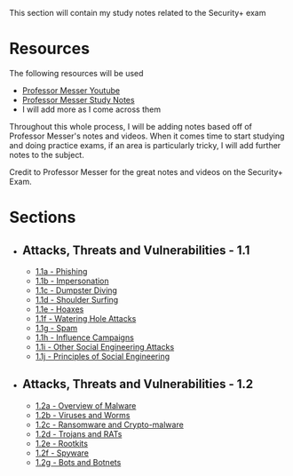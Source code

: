 This section will contain my study notes related to the Security+ exam

# Resources

The following resources will be used
- [Professor Messer Youtube](https://www.youtube.com/playlist?list=PLG49S3nxzAnkL2ulFS3132mOVKuzzBxA8)
- [Professor Messer Study Notes](https://www.professormesser.com/security-plus/sy0-601/sy0-601-video/sy0-601-comptia-security-plus-course/)
- I will add more as I come across them

Throughout this whole process, I will be adding notes based off of Professor Messer's notes and videos. When it comes time to start studying and doing practice exams, if an area is particularly tricky, I will add further notes to the subject.

Credit to Professor Messer for the great notes and videos on the Security+ Exam.

# Sections
- ## Attacks, Threats and Vulnerabilities - 1.1
	- [1.1a - Phishing](1.1a-Phishing.md)
	- [1.1b - Impersonation](1.1b-Impersonation.md)
	- [1.1c - Dumpster Diving](1.1c-Dumpster-Diving.md)
	- [1.1d - Shoulder Surfing](1.1d-Shoulder-Surfing.md)
	- [1.1e - Hoaxes](1.1e-Hoaxes.md)
	- [1.1f - Watering Hole Attacks](1.1f-Watering-Hole-Attacks.md)
	- [1.1g - Spam](1.1g-Spam.md)
	- [1.1h - Influence Campaigns](1.1h-Influence-Campaigns.md)
	- [1.1i - Other Social Engineering Attacks](1.1i-Other-Social-Engineering-Attacks.md)
	- [1.1j - Principles of Social Engineering](1.1j-Principles-of-Social-Engineering.md)
- ## Attacks, Threats and Vulnerabilities - 1.2
	- [1.2a - Overview of Malware](1.2a-Overview-of-Malware.md)
	- [1.2b - Viruses and Worms](1.2b-Viruses-and-Worms.md)
	- [1.2c - Ransomware and Crypto-malware](1.2c-Ransomware-and-Crypto-malware.md)
	- [1.2d - Trojans and RATs](1.2d-Trojans-and-RATs.md)
	- [1.2e - Rootkits](1.2e-Rootkits.md)
	- [1.2f - Spyware](1.2f-Spyware.md)
	- [1.2g - Bots and Botnets](1.2g-Bots-and-Botnets.md)

  

